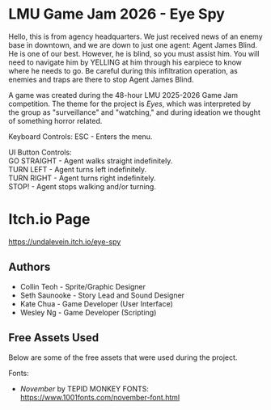# LMU Game Jam 2026 - Eye Spy

Hello, this is from agency headquarters. We just received news of an enemy base in downtown, and we are down to just one agent: Agent James Blind. He is one of our best. However, he is blind, so you must assist him. You will need to navigate him by YELLING at him through his earpiece to know where he needs to go. Be careful during this infiltration operation, as enemies and traps are there to stop Agent James Blind.

A game was created during the 48-hour LMU 2025-2026 Game Jam competition. The theme for the project is *Eyes*, which was interpreted by the group as "surveillance" and "watching," and during ideation we thought of something horror related. 

Keyboard Controls: 
ESC - Enters the menu.

UI Button Controls:  
GO STRAIGHT - Agent walks straight indefinitely.  
TURN LEFT - Agent turns left indefinitely.   
TURN RIGHT - Agent turns right indefinitely.  
STOP! - Agent stops walking and/or turning.  

# Itch.io Page
https://undalevein.itch.io/eye-spy

## Authors
- Collin Teoh - Sprite/Graphic Designer
- Seth Saunooke - Story Lead and Sound Designer
- Kate Chua - Game Developer (User Interface)
- Wesley Ng - Game Developer (Scripting)

## Free Assets Used

Below are some of the free assets that were used during the project.

Fonts:
- *November* by TEPID MONKEY FONTS: https://www.1001fonts.com/november-font.html
